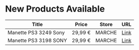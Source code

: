 # New Products Available

| Title | Price | Store | URL |
|---|---|---|---|
| Manette PS3 3249 Sony | 29,99 € | MARCHE | [Link](https://www.cashconverters.be/fr/accessoires-jeux-video/734153-manette-ps3-3249-sony.html) |
| Manette PS3 3198 SONY | 29,99 € | MARCHE | [Link](https://www.cashconverters.be/fr/accessoires-jeux-video/734152-manette-ps3-3198-sony.html) |
